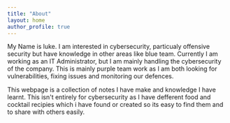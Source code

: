 ```yaml
---
title: "About"
layout: home
author_profile: true
---
```


My Name is luke. I am interested in cybersecurity, particualy offensive security but have knowledge in other areas like blue team. Currently I am working as an IT Administrator, but I am mainly handling the cybersecurity of the company. This is mainly purple team work as I am both looking for vulnerabilities, fixing issues and monitoring our defences.

This webpage is a collection of notes I have make and knowledge I have learnt. This isn't entirely for cybersecurity as I have defferent food and cocktail recipies which i have found or created so its easy to find them and to share with others easily.
